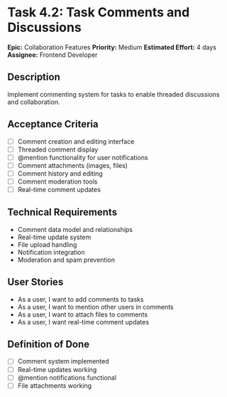 # Task 4.2: Task Comments and Discussions

**Epic:** Collaboration Features
**Priority:** Medium
**Estimated Effort:** 4 days
**Assignee:** Frontend Developer

## Description
Implement commenting system for tasks to enable threaded discussions and collaboration.

## Acceptance Criteria
- [ ] Comment creation and editing interface
- [ ] Threaded comment display
- [ ] @mention functionality for user notifications
- [ ] Comment attachments (images, files)
- [ ] Comment history and editing
- [ ] Comment moderation tools
- [ ] Real-time comment updates

## Technical Requirements
- Comment data model and relationships
- Real-time update system
- File upload handling
- Notification integration
- Moderation and spam prevention

## User Stories
- As a user, I want to add comments to tasks
- As a user, I want to mention other users in comments
- As a user, I want to attach files to comments
- As a user, I want real-time comment updates

## Definition of Done
- [ ] Comment system implemented
- [ ] Real-time updates working
- [ ] @mention notifications functional
- [ ] File attachments working
